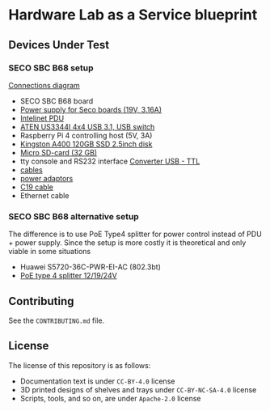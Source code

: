 <!--
SPDX-FileCopyrightText: Huawei Inc.

SPDX-License-Identifier: CC-BY-4.0
-->
# Hardware Lab as a Service blueprint

## Devices Under Test

### SECO SBC B68 setup
[Connections diagram](https://gitlab.eclipse.org/pastanki/HLaaS/-/tree/main/hardware/SECO-SBC-B68)

- SECO SBC B68 board
- [Power supply for Seco boards (19V, 3.16A)](https://allegro.pl/oferta/zasilacz-ladowarka-do-dell-19v-3-16a-60w-5-5-2-5mm-10814538306)
- [Intelinet PDU](https://www.komputronik.pl/product/592881/intellinet-listwa-zasilajaca-pdu-1u-zarzadzalna-po-ip-z-wyswietlaczem-do-szaf-rack-19-.html)
- [ATEN US3344I 4x4 USB 3.1, USB switch](https://www.amazon.pl/gp/product/B07N2ZXCHF/ref=ox_sc_act_title_1?smid=A3I7IG61W9TCJR&psc=1)
- Raspberry Pi 4 controlling host (5V, 3A)
- [Kingston A400 120GB SSD 2.5inch disk](https://www.euro.com.pl/dyski-wewnetrzne-ssd/kingston-a400-120gb.bhtml)
- [Micro SD-card (32 GB)](https://www.amazon.com/Sandisk-Ultra-Micro-UHS-I-Adapter/dp/B073K14CVB/ref=sr_1_1?dchild=1&keywords=SanDisk+16GB&qid=1621236953&s=electronics&sr=1-1)
- tty console and RS232 interface [Converter USB - TTL](https://elty.pl/pl/p/Konwerter-USB-na-RS232RS485TTL-z-izolacja./2468?utm_source=ceneo&utm_medium=referral)
- [cables](https://www.x-kom.pl/p/64439-kabel-zasilajacy-gembird-przedluzacz-c13-c14-18m.html)
- [power adaptors](https://www.x-kom.pl/p/263244-kabel-zasilajacy-gembird-kabel-schuko-c14-15cm.html)
- [C19 cable](https://www.komputronik.pl/product/444068/lanberg-zasilajacy-schuko-c19-1-8m.html?snrai_campaign=qoNfz1oNDbnp&snrai_id=bf8e4475-3b25-41aa-b94a-e049c681d30e)
- Ethernet cable

### SECO SBC B68 alternative setup 
The difference is to use PoE Type4 splitter for power control instead of PDU + power supply. Since the setup is more costly it is theoretical and only viable in some situations

- Huawei S5720-36C-PWR-EI-AC (802.3bt)
- [PoE type 4 splitter 12/19/24V](https://www.amazon.de/-/en/Planet-Single-Port-Ultra-Splitter/dp/B07B6GJGMC/ref=sr_1_2?crid=228FV8JSEICWM&keywords=POE-172S&qid=1648679021&sprefix=poe-172s%2Caps%2C80&sr=8-2)


## Contributing

See the `CONTRIBUTING.md` file.

## License

The license of this repository is as follows:

* Documentation text is under `CC-BY-4.0` license
* 3D printed designs of shelves and trays under `CC-BY-NC-SA-4.0` license
* Scripts, tools, and so on, are under `Apache-2.0` license
